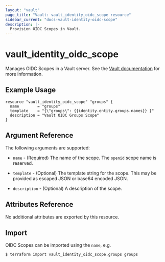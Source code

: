 ```yaml
---
layout: "vault"
page_title: "Vault: vault_identity_oidc_scope resource"
sidebar_current: "docs-vault-identity-oidc-scope"
description: |-
  Provision OIDC Scopes in Vault.
---
```


# vault\_identity\_oidc\_scope

Manages OIDC Scopes in a Vault server. See the [Vault documentation](https://www.vaultproject.io/api-docs/secret/identity/oidc-provider#create-or-update-a-scope)
for more information.

## Example Usage

```hcl
resource "vault_identity_oidc_scope" "groups" {
  name        = "groups"
  template    = "{\"groups\": {{identity.entity.groups.names}} }"
  description = "Vault OIDC Groups Scope"
}
```

## Argument Reference

The following arguments are supported:

* `name` - (Required) The name of the scope. The `openid` scope name is reserved.

* `template` - (Optional) The template string for the scope. This may be provided as escaped JSON or base64 encoded JSON.

* `description` - (Optional) A description of the scope.

## Attributes Reference

No additional attributes are exported by this resource.

## Import

OIDC Scopes can be imported using the `name`, e.g.

```
$ terraform import vault_identity_oidc_scope.groups groups
```
